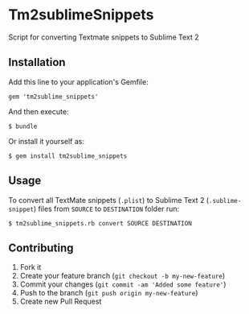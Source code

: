 # Tm2sublimeSnippets

Script for converting Textmate snippets to Sublime Text 2

## Installation

Add this line to your application's Gemfile:

    gem 'tm2sublime_snippets'

And then execute:

    $ bundle

Or install it yourself as:

    $ gem install tm2sublime_snippets

## Usage

To convert all TextMate snippets (`.plist`) to Sublime Text 2 (`.sublime-snippet`) files from `SOURCE` to `DESTINATION` folder run:

    $ tm2sublime_snippets.rb convert SOURCE DESTINATION

## Contributing

1. Fork it
2. Create your feature branch (`git checkout -b my-new-feature`)
3. Commit your changes (`git commit -am 'Added some feature'`)
4. Push to the branch (`git push origin my-new-feature`)
5. Create new Pull Request
